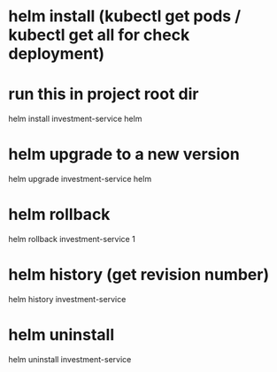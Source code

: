 # helm install (kubectl get pods / kubectl get all for check deployment)

# run this in project root dir

helm install investment-service helm

# helm upgrade to a new version

helm upgrade investment-service helm

# helm rollback

helm rollback investment-service 1

# helm history (get revision number)

helm history investment-service

# helm uninstall

helm uninstall investment-service
